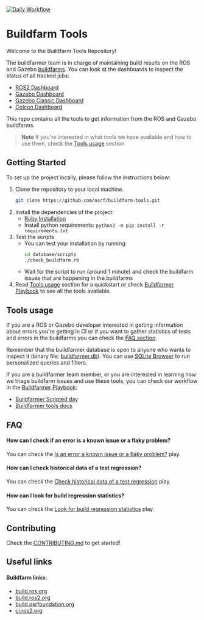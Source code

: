 [![Daily Workflow](https://github.com/osrf/buildfarm-tools/actions/workflows/dailyWorkflow.yml/badge.svg)](https://github.com/osrf/buildfarm-tools/actions/workflows/dailyWorkflow.yml)

# Buildfarm Tools

Welcome to the Buildfarm Tools Repository!

The buildfarmer team is in charge of maintaining build results on the ROS and Gazebo [buildfarms](#buildfarm-links).
You can look at the dashboards to inspect the status of all tracked jobs:
* [ROS2  Dashboard](./ROS2.md)
* [Gazebo Dashboard](./Gazebo.md)
* [Gazebo Classic Dashboard](./GazeboClassic.md)
* [Colcon Dashboard](./Colcon.md)

This repo contains all the tools to get information from the ROS and Gazebo buildfarms.

> **Note**
> If you're interested in what tools we have available and how to use them, check the [Tools usage](#tools-usage) section

## Getting Started

To set up the project locally, please follow the instructions below:

1. Clone the repository to your local machine.
    ```bash
    git clone https://github.com/osrf/buildfarm-tools.git
    ```
2. Install the dependencies of the project:
    * [Ruby Installation](https://www.ruby-lang.org/en/documentation/installation/)
    * Install python requirements: `python3 -m pip install -r requirements.txt`
3. Test the scripts
    * You can test your installation by running:
        ```bash
        cd database/scripts
        ./check_buildfarm.rb
        ```
    * Wait for the script to run (around 1 minute) and check the buildfarm issues that are happening in the buildfarms
4. Read [Tools usage](#tools-usage) section for a quickstart or check [Buildfarmer Playbook](./playbook/buildfarmer/README.md) to see all the tools available.

## Tools usage

If you are a ROS or Gazebo developer interested in getting information about errors you're getting in CI or if you want to gather statistics of tests and errors in the buildfarms you can check the [FAQ section](#faq).

Remember that the buildfarmer database is open to anyone who wants to inspect it (binary file: [buildfarmer.db](./database/buildfarmer.db)).
You can use [SQLite Browser](https://sqlitebrowser.org/) to run personalized queries and filters.

If you are a buildfarmer team member, or you are interested in learning how we triage buildfarm issues and use these tools,
you can check our workflow in the [Buildfarmer Playbook](./playbook/buildfarmer/README.md):
* [Buildfarmer Scripted day](./playbook/buildfarmer/scripted_buildfarm_day.md)
* [Buildfarmer tools docs](./playbook/buildfarmer/buildfarmer_triage_tools.md)

## FAQ

#### How can I check if an error is a known issue or a flaky problem?

You can check the [Is an error a known issue or a flaky problem?](./playbook/is-an-error-a-known-issue-or-a-flaky-problem.md) play.

#### How can I check historical data of a test regression?

You can check the [Check historical data of a test regression](./playbook/check-historical-data-of-a-test-regression.md) play.

#### How can I look for build regression statistics?

You can check the [Look for build regression statistics](./playbook/look-for-build-regression-statistics.md) play.

## Contributing

Check the [CONTRIBUTING.md](./CONTRIBUTING.md) to get started!

## Useful links

#### Buildfarm links:

* [build.ros.org](https://build.ros.org/)
* [build.ros2.org](https://build.ros2.org/)
* [build.osrfoundation.org](https://build.osrfoundation.org/)
* [ci.ros2.org](https://ci.ros2.org/)
